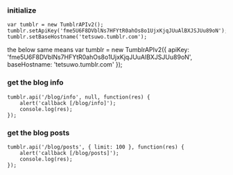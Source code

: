 ### initialize

    var tumblr = new TumblrAPIv2();
    tumblr.setApiKey('fme5U6F8DVblNs7HFYtR0ahOs8o1UjxKjqJUuAlBXJSJUu89oN');
    tumblr.setBaseHostname('tetsuwo.tumblr.com');

the below same means
    var tumblr = new TumblrAPIv2({ 
        apiKey: 'fme5U6F8DVblNs7HFYtR0ahOs8o1UjxKjqJUuAlBXJSJUu89oN', 
        baseHostname: 'tetsuwo.tumblr.com' 
    });


### get the blog info

    tumblr.api('/blog/info', null, function(res) {
        alert('callback [/blog/info]');
        console.log(res);
    });


### get the blog posts

    tumblr.api('/blog/posts', { limit: 100 }, function(res) {
        alert('callback [/blog/posts]');
        console.log(res);
    });

